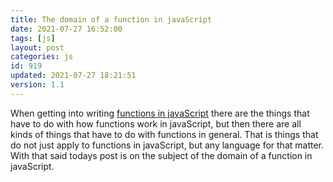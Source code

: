 ```yaml
---
title: The domain of a function in javaScript
date: 2021-07-27 16:52:00
tags: [js]
layout: post
categories: js
id: 919
updated: 2021-07-27 18:21:51
version: 1.1
---
```


When getting into writing [functions in javaScript](/2019/12/26/js-function/) there are the things that have to do with how functions work in javaScript, but then there are all kinds of things that have to do with functions in general. That is things that do not just apply to functions in javaScript, but any language for that matter. With that said todays post is on the subject of the domain of a function in javaScript.

<!-- more -->

